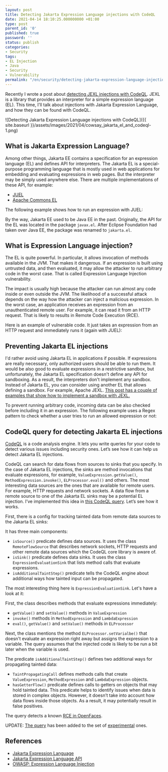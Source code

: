 ```yaml
---
layout: post
title: Detecting Jakarta Expression Language injections with CodeQL
date: 2021-04-14 18:10:25.000000000 +01:00
type: post
parent_id: '0'
published: true
password: ''
status: publish
categories:
- Security
tags:
- EL Injection
- Java
- Security
- Vulnerability
permalink: "/en/security/detecting-jakarta-expression-language-injections-with-codeql.html"
---
```



Recently I wrote a post about [detecting JEXL injections with CodeQL](/en/security/detecting-jexl-injections-with-codeql.html). JEXL is a library that provides an interpreter for a simple expression language (EL). This time, I'll talk about injections with Jakarta Expression Language, and how they can be found with CodeQL.





![Detecting Jakarta Expression Language injections with CodeQL]({{ site.baseurl }}/assets/images/2021/04/cowsay_jakarta_el_and_codeql-1.png)



  
  




## What is Jakarta Expression Language?





Among other things, Jakarta EE contains a specification for an expression language (EL) and defines API for interpreters. The Jakarta EL is a special-purpose programming language that is mostly used in web applications for embedding and evaluating expressions in web pages. But the interpreter may be simply used anywhere else. There are multiple implementations of these API, for example:





- [JUEL](http://juel.sourceforge.net/)
- [Apache Commons EL](https://commons.apache.org/dormant/commons-el/)





The following example shows how to run an expression with JUEL:



 
<script src="https://gist.github.com/artem-smotrakov/0b2619b967c331d1135f791f3d701c87.js"></script>  




By the way, Jakarta EE used to be Java EE in the past. Originally, the API for the EL was located in the package `javax.el`. After Eclipse Foundation had taken over Java EE, the package was renamed to `jakarta.el`.





## What is Expression Language injection?





The EL is quite powerful. In particular, it allows invocation of methods available in the JVM. That makes it dangerous. If an expression is built using untrusted data, and then evaluated, it may allow the attacker to run arbitrary code in the worst case. That is called Expression Language Injection vulnerability.





The impact is usually high because the attacker can run almost any code inside or even outside the JVM. The likelihood of a successful attack depends on the way how the attacker can inject a malicious expression. In the worst case, an application receives an expression from an unauthenticated remote user. For example, it can read it from an HTTP request. That is likely to results in Remote Code Execution (RCE).





Here is an example of vulnerable code. It just takes an expression from an HTTP request and immediately runs it (again with JUEL):



 
<script src="https://gist.github.com/artem-smotrakov/1a170502a59cb229c3b64759d067b631.js"></script>  




## Preventing Jakarta EL injections





I'd rather avoid using Jakarta EL in applications if possible. If expressions are really necessary, only authorized users should be able to run them. It would be also good to evaluate expressions in a restrictive sandbox, but unfortunately, the Jakarta EL specification doesn't define any API for sandboxing. As a result, the interpreters don't implement any sandbox. Instead of Jakarta EL, you can consider using another EL that allows defining a sandbox. For example, Apache JEXL. [This post has a couple of examples that show how to implement a sandbox with JEXL.](/en/security/detecting-jexl-injections-with-codeql.html)





To prevent running arbitrary code, incoming data can be also checked before including it in an expression. The following example uses a Regex pattern to check whether a user tries to run an allowed expression or not:



 
<script src="https://gist.github.com/artem-smotrakov/e2a76babb90de87d3646b3a501521ed3.js"></script>  




## CodeQL query for detecting Jakarta EL injections





[CodeQL](https://securitylab.github.com/tools/codeql)&nbsp;is a code analysis engine. It lets you write queries for your code to detect various issues including security ones. Let’s see how it can help us detect Jakarta EL injections.





CodeQL can search for data flows from sources to sinks that you specify. In the case of Jakarta EL injections, the sinks are method invocations that evaluate expressions, for example, `ValueExpression.getValue()`, `MethodExpression.invoke()`, `ELProcessor.eval()` and others. The most interesting data sources are the ones that are available for remote users. For example, HTTP requests and network sockets. A data flow from a remote source to one of the Jakarta EL sinks may be a potential EL injection. I’ve implemented this idea in [this CodeQL&nbsp;query](https://github.com/github/codeql/pull/5471). Let’s see how it works.





First, there is a config for tracking tainted data from remote data sources to the Jakarta EL sinks:



 
<script src="https://gist.github.com/artem-smotrakov/cab3d5bbe1c47bc61c4248ab652c44b6.js"></script>  




It has three main components:





- `isSource()` predicate defines data sources. It uses the class `RemoteFlowSource` that describes network sockets, HTTP requests and other remote data sources which the CodeQL core library is aware of.
- `isSink()` predicate defines data sinks. It uses the class `ExpressionEvaluationSink` that lists method calls that evaluate expressions.
- `isAdditionalTaintStep()` predicate tells the CodeQL engine about additional ways how tainted input can be propagated.





The most interesting thing here is `ExpressionEvaluationSink`. Let's have a look at it:



 
<script src="https://gist.github.com/artem-smotrakov/414586d351a3479bf5c862cc566ce815.js"></script>  




First, the class describes methods that evaluate expressions immediately:





- `getValue()` and `setValue()` methods in `ValueExpression`
- `invoke()` methods in `MethodExpression` and `LambdaExpression`
- `eval()`, `getValue()` and `setValue()` methods in `ELProcessor`





Next, the class mentions the method `ELProcessor.setVarialbe()` that doesn't evaluate an expression right away but assigns the expression to a variable. The query assumes that the injected code is likely to be run a bit later when the variable is used.





The predicate&nbsp;`isAdditionalTaintStep()`&nbsp;defines two additional ways for propagating tainted data:





- `TaintPropagatingCall`&nbsp;defines methods calls that create `ValueExpression`, `MethodExpression` and `LambdaExpression` objects.
- `hasGetterFlow()`&nbsp;predicate defines calls to getters on objects that may hold tainted data. This predicate helps to identify issues when data is stored in complex objects. However, it doesn’t take into account how data flows inside those objects. As a result, it may potentially result in false positives.





The query detects a known [RCE in OpenFaces](https://github.com/TeamDev-Archive/OpenFaces/issues/175).





UPDATE: [T](https://github.com/github/codeql/pull/5471)[h](https://github.com/github/codeql/pull/5471)[e query](https://github.com/github/codeql/pull/5471) has been added to the set of [experimental](https://github.com/github/codeql/blob/main/java/ql/src/experimental/Security/CWE/CWE-094/JakartaExpressionInjection.ql) ones.





## References





- [Jakarta Expression Language](https://projects.eclipse.org/projects/ee4j.el)
- [Jakarta Expression Language API](https://javadoc.io/doc/jakarta.el/jakarta.el-api/latest/index.html)
- [OWASP: Expression Language Injection](https://owasp.org/www-community/vulnerabilities/Expression_Language_Injection)



